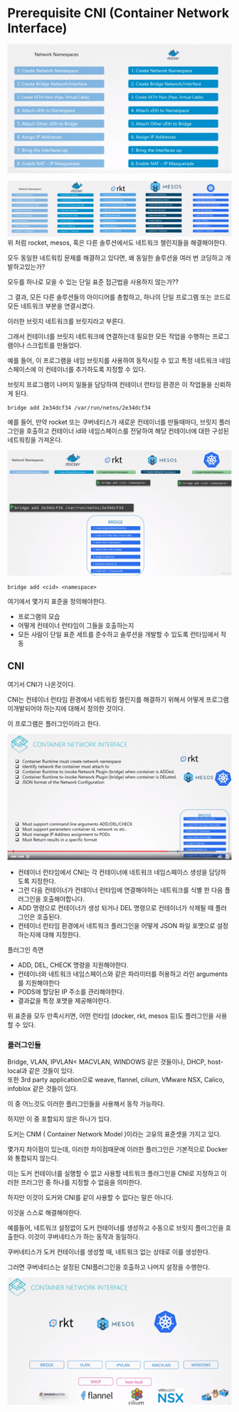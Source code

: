 # Prerequisite CNI (Container Network Interface)
![CNI01](../contents/CNI01.PNG)

![CNI03](../contents/CNI03.PNG)
위 처럼 rocket, mesos, 혹은 다른 솔루션에서도 네트워크 챌린지들을 해결해야한다.

모두 동일한 네트워킹 문제를 해결하고 있다면, 왜 동일한 솔루션을 여러 번 코딩하고 개발하고있는가?

모두를 하나로 모을 수 있는 단일 표준 접근법을 사용하지 않는가??

그 결과, 모든 다른 솔루션들의 아이디어를 총합하고, 하나의 단일 프로그램 또는 코드로 모든 네트워크 부분을 연결시켰다.

이러한 브릿지 네트워크를 브릿지라고 부른다.

그래서 컨테이너를 브릿지 네트워크에 연결하는데 필요한 모든 작업을 수행하는 프로그램이나 스크립트를 만들었다.

예를 들어, 이 프로그램을 네임 브릿지를 사용하여 동작시킬 수 있고 특정 네트워크 네임스페이스에 이 컨테이너를 추가하도록 지정할 수 있다.

브릿지 프로그램이 나머지 일들을 담당하여 컨테이너 런타임 환경은 이 작업들을 신뢰하게 된다.

```
bridge add 2e34dcf34 /var/run/netns/2e34dcf34
```

예를 들어, 만약 rocket 또는 쿠버네티스가 새로운 컨테이너를 만들때마다, 브릿지 플러그인을 호출하고 컨테이너 id와 네임스페이스를 전달하여 해당 컨테이너에 대한 구성된 네트워킹을 가져온다.

![coreDNS](../contents/CNI02.PNG)

```
bridge add <cid> <namespace>
```

여기에서 몇가지 표준을 정의해야한다.

* 프로그램의 모습
* 어떻게 컨테이너 런타임이 그들을 호출하는지
* 모든 사람이 단일 표준 세트를 준수하고 솔루션을 개발할 수 있도록 런타임에서 작동

## CNI
여기서 CNI가 나온것이다. 

CNI는 컨테이너 런타임 환경에서 네트워킹 챌린지를 해결하기 위해서  어떻게 프로그램이개발되어야 하는지에 대해서 정의한 것이다.

이 프로그램은 플러그인이라고 한다.

![CNI04](../contents/CNI04.PNG)
* 컨테이너 런타임에서 CNI는 각 컨테이너에 네트워크 네임스페이스 생성을 담당하도록 지정한다.
* 그런 다음 컨테이너가 컨테이너 런타임에 연결해야하는 네트워크를 식별 한 다음 플러그인을 호출해야합니다.
* ADD 명령으로 컨테이너가 생성 되거나 DEL 명령으로 컨테이너가 삭제될 때 플러그인은 호출된다.
* 컨테이너 런타임 환경에서 네트워크 플러그인을 어떻게 JSON 파일 포맷으로 설정하는지에 대해 지정한다.

플러그인 측면 
* ADD, DEL, CHECK 명령을 지원해야한다.
* 컨테이너와 네트워크 네임스페이스와 같은 파라미터를 허용하고 라인 arguments를 지원해야한다
* PODS에 할당된 IP 주소를 관리해야한다.
* 결과값을 특정 포맷을 제공해야한다.

위 표준을 모두 만족시키면, 어떤 런타임 (docker, rkt, mesos 등)도 플러그인을 사용할 수 있다.


### 플러그인들
Bridge, VLAN, IPVLAN< MACVLAN, WINDOWS 같은 것들이나, DHCP, host-local과 같은 것들이 있다.  
또한 3rd party application으로 weave, flannel, cilium, VMware NSX, Calico, infoblox 같은 것들이 있다.

이 중 어느것도 이러한 플러그인들을 사용해서 동작 가능하다. 

하지만 이 중 포함되지 않은 하나가 있다.

도커는 CNM ( Container Network Model )이라는 고유의 표준셋을 가지고 있다.

몇가지 차이점이 있는데, 이러한 차이점때문에 이러한 플러그인은 기본적으로 Docker와 통합되지 않는다.

이는 도커 컨테이너를 실행할 수 없고 사용할 네트워크 플러그인을 CNI로 지정하고 이러한 프러그인 중 하나를 지정할 수 없음을 의미한다.

하지만 이것이 도커와 CNI를 같이 사용할 수 없다는 말은 아니다.

이것을 스스로 해결해야한다.

예를들어, 네트워크 설정없이 도커 컨테이너를 생성하고 수동으로 브릿지 플러그인을 호출한다. 이것이 쿠버네티스가 하는 동작과 동일하다.

쿠버네티스가 도커 컨테이너를 생성할 때, 네트워크 없는 상태로 이를 생성한다.

그러면 쿠버네티스는 설정된 CNI플러그인을 호출하고 나머지 설정을 수행한다.





![CNI05](../contents/CNI05.PNG)

